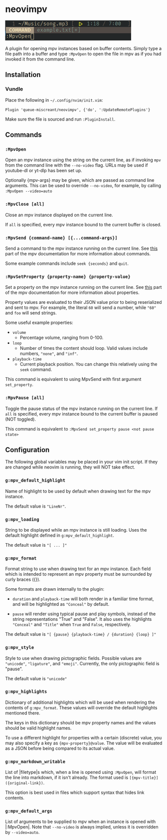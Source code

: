neovimpv
========

![example](./neovimpv_example.png)

A plugin for opening mpv instances based on buffer contents. Simply type a file
path into a buffer and type `:MpvOpen` to open the file in mpv as if you had
invoked it from the command line.


Installation
------------

### Vundle

Place the following in `~/.config/nvim/init.vim`:
```vim
Plugin 'queue-miscreant/neovimpv', {'do', ':UpdateRemotePlugins'}
```
Make sure the file is sourced and run `:PluginInstall`.


Commands
--------

### `:MpvOpen`

Open an mpv instance using the string on the current line, as if invoking `mpv`
from the command line with the `--no-video` flag. URLs may be used if youtube-dl
or yt-dlp has been set up.

Optionally {mpv-args} may be given, which are passed as command line
arguments. This can be used to override `--no-video`, for example, by
calling `:MpvOpen --video=auto`


### `:MpvClose [all]`

Close an mpv instance displayed on the current line.

If `all` is specified, every mpv instance bound to the current buffer is closed.


### `:MpvSend {command-name} [{...command-args}]`

Send a command to the mpv instance running on the current line. See
[this](https://mpv.io/manual/stable/#json-ipc) part of the mpv
documentation for more information about commands.

Some example commands include `seek {seconds}` and `quit`.


### `:MpvSetProperty {property-name} {property-value}`
        
Set a property on the mpv instance running on the current line. See
[this](https://mpv.io/manual/stable/#property-list) part of the mpv
documentation for more information about properties.

Property values are evaluated to their JSON value prior to being reserialized
and sent to mpv. For example, the literal `60` will send a number, while `"60"`
and `foo` will send strings.

Some useful example properties:

- `volume`
    - Percentage volume, ranging from 0-100.
- `loop`
    - Number of times the content should loop. Valid values include numbers, `"none"`, and `"inf"`.
- `playback-time`
    - Current playback position. You can change this relatively using the `seek` command.

This command is equivalent to using MpvSend with first argument `set_property`.


### `:MpvPause [all]`

Toggle the pause status of the mpv instance running on the current line. If `all` is
specified, every mpv instance bound to the current buffer is paused (NOT toggled).

This command is equivalent to `:MpvSend set_property pause <not pause state>`


Configuration
-------------

The following global variables may be placed in your vim init script. If they
are changed while neovim is running, they will NOT take effect.


### `g:mpv_default_highlight`

Name of highlight to be used by default when drawing text for the mpv
instance.

The default value is `"LineNr"`.


### `g:mpv_loading`

String to be displayed while an mpv instance is still loading. Uses
the default highlight defined in `g:mpv_default_highlight`.

The default value is `"[ ... ]"`


### `g:mpv_format`

Format string to use when drawing text for an mpv instance. Each
field which is intended to represent an mpv property must be
surrounded by curly braces ({}). 

Some formats are drawn internally to the plugin:
- `duration` and `playback-time` will both render in a familiar time
  format, and will be highlighted as `"Conceal"` by default.

- `pause` will render using typical pause and play symbols, instead of
  the string representations "True" and "False". It also uses the
  highlights `"Conceal"` and `"Title"` when `True` and `False`,
  respectively.

The default value is `"[ {pause} {playback-time} / {duration} {loop} ]"`


### `g:mpv_style`

Style to use when drawing pictographic fields. Possible values are
`"unicode"`, `"ligature"`, and `"emoji"`.
Currently, the only pictographic field is "pause".

The default value is `"unicode"`


### `g:mpv_highlights`

Dictionary of additional highlights which will be used when rendering
the contents of `g:mpv_format`. These values will override the
default highlights mentioned there.

The keys in this dictionary should be mpv property names and the
values should be valid highlight names.

To use a different highlight for properties with a certain (discrete)
value, you may also specify a key as `{mpv-property}@value`. The value
will be evaluated as a JSON before being compared to its actual value.


### `g:mpv_markdown_writable`

List of |filetype|s which, when a line is opened using `:MpvOpen`,
will format the line into markdown, if it isn't already. The format
used is `[{mpv-title}]({original-link})`.

This option is best used in files which support syntax that hides link contents.


### `g:mpv_default_args`

List of arguments to be supplied to mpv when an instance is opened
with |:MpvOpen|. Note that `--no-video` is always implied, unless it
is overridden by `--video=auto`.
